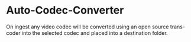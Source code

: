 # Auto-Codec-Converter
On ingest any video codec will be converted using an open source trans-coder into the selected codec and placed into a destination folder.
